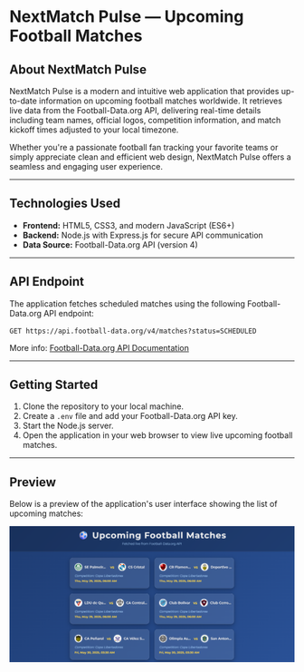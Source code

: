 <h1>NextMatch Pulse — Upcoming Football Matches</h1>

<h2>About NextMatch Pulse</h2>
<p>
  NextMatch Pulse is a modern and intuitive web application that provides up-to-date information on upcoming football matches worldwide. It retrieves live data from the Football-Data.org API, delivering real-time details including team names, official logos, competition information, and match kickoff times adjusted to your local timezone.
</p>
<p>
  Whether you're a passionate football fan tracking your favorite teams or simply appreciate clean and efficient web design, NextMatch Pulse offers a seamless and engaging user experience.
</p>

<hr>

<h2>Technologies Used</h2>
<ul>
  <li><strong>Frontend:</strong> HTML5, CSS3, and modern JavaScript (ES6+)</li>
  <li><strong>Backend:</strong> Node.js with Express.js for secure API communication</li>
  <li><strong>Data Source:</strong> Football-Data.org API (version 4)</li>
</ul>

<hr>

<h2>API Endpoint</h2>
<p>The application fetches scheduled matches using the following Football-Data.org API endpoint:</p>
<pre><code>GET https://api.football-data.org/v4/matches?status=SCHEDULED</code></pre>
<p>More info: <a href="https://www.football-data.org/documentation/quickstart">Football-Data.org API Documentation</a></p>

<hr>

<h2>Getting Started</h2>
<ol>
  <li>Clone the repository to your local machine.</li>
  <li>Create a <code>.env</code> file and add your Football-Data.org API key.</li>
  <li>Start the Node.js server.</li>
  <li>Open the application in your web browser to view live upcoming football matches.</li>
</ol>

<hr>

<h2>Preview</h2>
<p>Below is a preview of the application's user interface showing the list of upcoming matches:</p>
<img src="./public/output.png" alt="App Screenshot" width="600"/>
